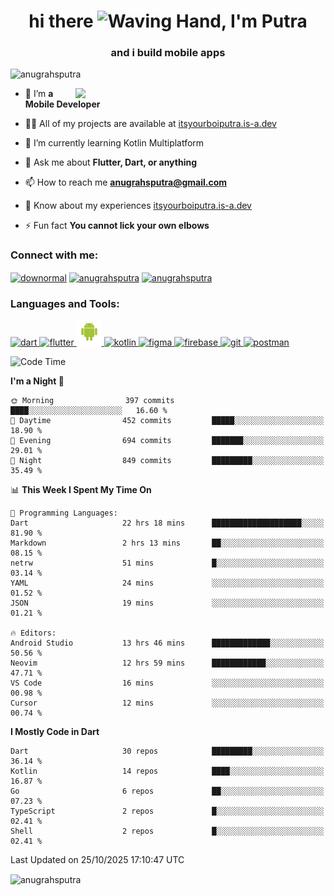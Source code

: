 

<h1 align="center">hi there <img src="https://raw.githubusercontent.com/Tarikul-Islam-Anik/Animated-Fluent-Emojis/master/Emojis/Hand%20gestures/Waving%20Hand.png" alt="Waving Hand" width="40" height="40" />, I'm Putra</h1>
<h3 align="center">and i build mobile apps</h3>

<p align="left"> <img src="https://komarev.com/ghpvc/?username=anugrahsputra&label=Profile%20views&color=0e75b6&style=plastic" alt="anugrahsputra" /> </p>
<img align="right" width="400" src="https://user-images.githubusercontent.com/74038190/240815616-7b282ec6-fcc3-4600-90a7-2c3140549f58.gif"/>


- 🔭 I’m **a Mobile Developer**

- 👨‍💻 All of my projects are available at [itsyourboiputra.is-a.dev](https://itsyourboiputra.is-a.dev)

- 🌱 I’m currently learning Kotlin Multiplatform

- 💬 Ask me about **Flutter, Dart, or anything**

- 📫 How to reach me **anugrahsputra@gmail.com**

- 📄 Know about my experiences [itsyourboiputra.is-a.dev](https://itsyourboiputra.is-a.dev/#experience)

- ⚡ Fun fact **You cannot lick your own elbows**

<h3 align="left">Connect with me:</h3>
<p align="left">
<a href="https://twitter.com/downormal" target="blank"><img align="center" src="https://raw.githubusercontent.com/rahuldkjain/github-profile-readme-generator/master/src/images/icons/Social/twitter.svg" alt="downormal" height="30" width="40" /></a>
<a href="https://linkedin.com/in/anugrahsputra" target="blank"><img align="center" src="https://raw.githubusercontent.com/rahuldkjain/github-profile-readme-generator/master/src/images/icons/Social/linked-in-alt.svg" alt="anugrahsputra" height="30" width="40" /></a>
<a href="https://www.leetcode.com/anugrahsputra" target="blank"><img align="center" src="https://raw.githubusercontent.com/rahuldkjain/github-profile-readme-generator/master/src/images/icons/Social/leet-code.svg" alt="anugrahsputra" height="30" width="40" /></a>
</p>

<h3 align="left">Languages and Tools:</h3>
<p align="left"> <a href="https://dart.dev" target="_blank" rel="noreferrer"> <img src="https://www.vectorlogo.zone/logos/dartlang/dartlang-icon.svg" alt="dart" width="40" height="40"/> </a>  <a href="https://flutter.dev" target="_blank" rel="noreferrer"> <img src="https://www.vectorlogo.zone/logos/flutterio/flutterio-icon.svg" alt="flutter" width="40" height="40"/> </a> <a href="https://developer.android.com" target="_blank" rel="noreferrer"> <img src="https://raw.githubusercontent.com/devicons/devicon/master/icons/android/android-original-wordmark.svg" alt="android" width="40" height="40"/> </a> <a href="https://kotlinlang.org" target="_blank" rel="noreferrer"> <img src="https://www.vectorlogo.zone/logos/kotlinlang/kotlinlang-icon.svg" alt="kotlin" width="40" height="40"/> </a><a href="https://www.figma.com/" target="_blank" rel="noreferrer"> <img src="https://www.vectorlogo.zone/logos/figma/figma-icon.svg" alt="figma" width="40" height="40"/> </a> <a href="https://firebase.google.com/" target="_blank" rel="noreferrer"> <img src="https://www.vectorlogo.zone/logos/firebase/firebase-icon.svg" alt="firebase" width="40" height="40"/> </a><a href="https://git-scm.com/" target="_blank" rel="noreferrer"> <img src="https://www.vectorlogo.zone/logos/git-scm/git-scm-icon.svg" alt="git" width="40" height="40"/> </a> <a href="https://postman.com" target="_blank" rel="noreferrer"> <img src="https://www.vectorlogo.zone/logos/getpostman/getpostman-icon.svg" alt="postman" width="40" height="40"/> </a> </p>




<!--START_SECTION:waka-->
![Code Time](http://img.shields.io/badge/Code%20Time-2%2C102%20hrs%2011%20mins-blue)

**I'm a Night 🦉** 

```text
🌞 Morning                397 commits         ████░░░░░░░░░░░░░░░░░░░░░   16.60 % 
🌆 Daytime                452 commits         █████░░░░░░░░░░░░░░░░░░░░   18.90 % 
🌃 Evening                694 commits         ███████░░░░░░░░░░░░░░░░░░   29.01 % 
🌙 Night                  849 commits         █████████░░░░░░░░░░░░░░░░   35.49 % 
```


📊 **This Week I Spent My Time On** 

```text
💬 Programming Languages: 
Dart                     22 hrs 18 mins      ████████████████████░░░░░   81.90 % 
Markdown                 2 hrs 13 mins       ██░░░░░░░░░░░░░░░░░░░░░░░   08.15 % 
netrw                    51 mins             █░░░░░░░░░░░░░░░░░░░░░░░░   03.14 % 
YAML                     24 mins             ░░░░░░░░░░░░░░░░░░░░░░░░░   01.52 % 
JSON                     19 mins             ░░░░░░░░░░░░░░░░░░░░░░░░░   01.21 % 

🔥 Editors: 
Android Studio           13 hrs 46 mins      █████████████░░░░░░░░░░░░   50.56 % 
Neovim                   12 hrs 59 mins      ████████████░░░░░░░░░░░░░   47.71 % 
VS Code                  16 mins             ░░░░░░░░░░░░░░░░░░░░░░░░░   00.98 % 
Cursor                   12 mins             ░░░░░░░░░░░░░░░░░░░░░░░░░   00.74 % 
```

**I Mostly Code in Dart** 

```text
Dart                     30 repos            █████████░░░░░░░░░░░░░░░░   36.14 % 
Kotlin                   14 repos            ████░░░░░░░░░░░░░░░░░░░░░   16.87 % 
Go                       6 repos             ██░░░░░░░░░░░░░░░░░░░░░░░   07.23 % 
TypeScript               2 repos             █░░░░░░░░░░░░░░░░░░░░░░░░   02.41 % 
Shell                    2 repos             █░░░░░░░░░░░░░░░░░░░░░░░░   02.41 % 
```




 Last Updated on 25/10/2025 17:10:47 UTC
<!--END_SECTION:waka-->

<img align="center" src="https://user-images.githubusercontent.com/74038190/212744287-14f66c13-5458-40dc-9244-8ff533fc8f4a.gif" alt="anugrahsputra" />
